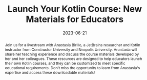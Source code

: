 ---
title: "Launch Your Kotlin Course: New Materials for Educators"
collection: talks
type: "Talk"
permalink: /talks/2023-06-21-kotlin-materials
venue: "Kotlin"
date: 2023-06-21
location: "Virtual"
video: '<iframe width="560" height="315" src="https://www.youtube.com/watch?v=Q4lMgIR9mi0" title="YouTube video player" frameborder="0" allow="accelerometer; autoplay; clipboard-write; encrypted-media; gyroscope; picture-in-picture" allowfullscreen></iframe>'
abstract: "Join us for a livestream with Anastasia Birillo, a JetBrains researcher and Kotlin instructor from Constructor University and Neapolis University. Anastasia will share her teaching experience and discuss the course materials developed by her and her colleagues. These resources are designed to help educators launch their own Kotlin courses, and they can be customized to meet specific educational requirements. Don't miss the opportunity to learn from Anastasia's expertise and access these downloadable materials!"
---